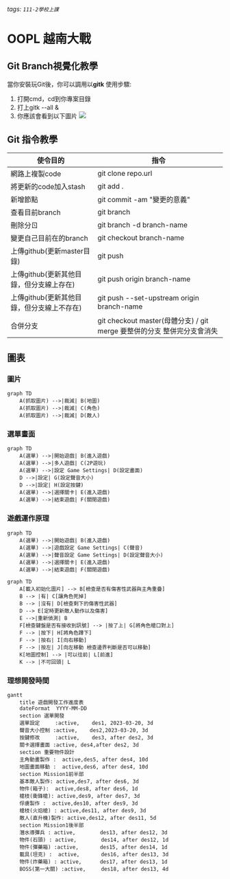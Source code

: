 ###### tags: `111-2學校上課`
# OOPL 越南大戰
## Git Branch視覺化教學
當你安裝玩Git後，你可以調用以**gitk**
使用步驟:
1. 打開cmd，cd到你專案目錄
2. 打上gitk --all &
3. 你應該會看到以下圖片
![](https://i.imgur.com/MAn7Pei.png)
## Git 指令教學
| 使令目的 | 指令 |
| -------- | -------- | 
| 網路上複製code     | git clone repo.url    |
| 將更新的code加入stash    | git add .    |
| 新增節點    | git commit -am "變更的意義"    |
| 查看目前branch    | git branch    |
| 刪除分ㄖ   | git branch -d  branch-name  |
| 變更自己目前在的branch   | git checkout branch-name    |  變更自己目前在的branch   | git checkout branch-name    | 
|  上傳github(更新master目錄)  | git push    | 
|  上傳github(更新其他目錄，但分支線上存在)  | git push origin branch-name   | 
|  上傳github(更新其他目錄，但分支線上不存在)  | git push --set-upstream origin branch-name  | 
|  合併分支  | git checkout master(母體分支) / git merge 要整併的分支  整併完分支會消失 | 
## 圖表
### 圖片
```mermaid
graph TD
    A(抓取圖片) -->|裁減| B(地圖)
    A(抓取圖片) -->|裁減| C(角色)
    A(抓取圖片) -->|裁減| D(敵人)    
```
### 選單畫面
```mermaid
graph TD
    A(選單) -->|開始遊戲| B(進入遊戲)
    A(選單) -->|多人遊戲| C(2P遊玩)
    A(選單) -->|設定 Game Settings| D(設定畫面)
    D -->|設定| G(設定聲音大小)
    D -->|設定| H(設定按鍵)
    A(選單) -->|選擇關卡| E(進入遊戲)    
    A(選單) -->|結束遊戲| F(關閉遊戲)  
```
### 遊戲運作原理
```mermaid
graph TD
    A(選單) -->|開始遊戲| B(進入遊戲)
    A(選單) -->|遊戲設定 Game Settings| C(聲音)
    A(選單) -->|聲音設定 Game Settings| D(設定聲音大小)
    A(選單) -->|選擇關卡| E(進入遊戲)    
    A(選單) -->|結束遊戲| F(關閉遊戲)  
```
```mermaid
graph TD
    A[載入初始化圖片] --> B[檢查是否有傷害性武器與主角重疊]
    B --> |有| C[讓角色死掉]
    B --> |沒有| D[檢查剩下的傷害性武器]
    D --> E[定時更新敵人動作以及傷害]
    E -->|重新偵測| B
    F[檢查鍵盤是否有接收到訊號] --> |按了上| G[將角色槍口對上]
    F --> |按下| H[將角色蹲下]
    F --> |按右| I[向右移動]
    F --> |按左| J[向左移動 檢查邊界判斷是否可以移動]
    K[地圖控制] --> |可以往前| L[前進]
    K --> |不可回頭| L
```
### 理想開發時間
```mermaid
gantt
    title 遊戲開發工作進度表
    dateFormat  YYYY-MM-DD
    section 選單開發
    選單設定     :active,    des1, 2023-03-20, 3d
    聲音大小控制 :active,    des2,2023-03-20, 3d
    按鍵修改     :active,    des3, after des2, 3d
    關卡選擇畫面 :active, des4,after des2, 3d
    section 重要物件設計
    主角動畫製作 :  active,des5, after des4, 10d
    地圖畫面移動 :  active,des6, after des4, 10d
    section Mission1前半部
    基本敵人製作: active,des7, after des6, 3d
    物件(箱子):  active,des8, after des6, 1d
    槍枝(衝鋒槍): active,des9, after des7, 3d
    俘虜製作 :  active,des10, after des9, 3d
    槍枝(火焰槍) : active,des11, after des9, 3d
    敵人(直升機)製作: active,des12, after des11, 5d
    section Mission1後半部
    潛水導彈兵 : active,        des13, after des12, 3d
    物件(石頭) : active,        des14, after des12, 1d
    物件(彈藥箱) :active,       des15, after des14, 1d
    載具(坦克) :  active,       des16, after des13, 3d
    物件(炸藥箱) : active,      des17, after des13, 1d
    BOSS(第一大關) :active,     des18, after des13, 4d

```